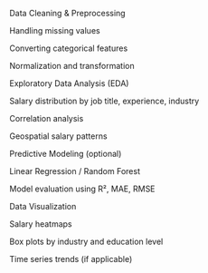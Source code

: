 Data Cleaning & Preprocessing

Handling missing values

Converting categorical features

Normalization and transformation

Exploratory Data Analysis (EDA)

Salary distribution by job title, experience, industry

Correlation analysis

Geospatial salary patterns

Predictive Modeling (optional)

Linear Regression / Random Forest

Model evaluation using R², MAE, RMSE

Data Visualization

Salary heatmaps

Box plots by industry and education level

Time series trends (if applicable)

